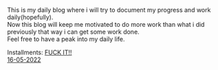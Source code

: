 This is my daily blog where i will try to document my progress and work daily(hopefully).   
Now this blog will keep me motivated to do more work than what i did previously that way i can get some work done.   
Feel free to have a peak into my daily life.

Installments:
[FUCK IT!!](dailyblog/Fuckit.md)   
[16-05-2022](dailyblog/16052022.md)
